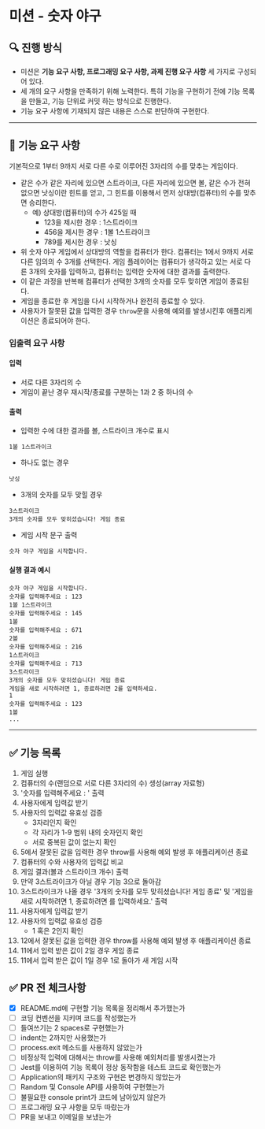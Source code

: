 # 미션 - 숫자 야구

## 🔍 진행 방식

- 미션은 **기능 요구 사항, 프로그래밍 요구 사항, 과제 진행 요구 사항** 세 가지로 구성되어 있다.
- 세 개의 요구 사항을 만족하기 위해 노력한다. 특히 기능을 구현하기 전에 기능 목록을 만들고, 기능 단위로 커밋 하는 방식으로 진행한다.
- 기능 요구 사항에 기재되지 않은 내용은 스스로 판단하여 구현한다.

---

## 🚀 기능 요구 사항

기본적으로 1부터 9까지 서로 다른 수로 이루어진 3자리의 수를 맞추는 게임이다.

- 같은 수가 같은 자리에 있으면 스트라이크, 다른 자리에 있으면 볼, 같은 수가 전혀 없으면 낫싱이란 힌트를 얻고, 그 힌트를 이용해서 먼저 상대방(컴퓨터)의 수를 맞추면 승리한다.
  - 예) 상대방(컴퓨터)의 수가 425일 때
    - 123을 제시한 경우 : 1스트라이크
    - 456을 제시한 경우 : 1볼 1스트라이크
    - 789를 제시한 경우 : 낫싱
- 위 숫자 야구 게임에서 상대방의 역할을 컴퓨터가 한다. 컴퓨터는 1에서 9까지 서로 다른 임의의 수 3개를 선택한다. 게임 플레이어는 컴퓨터가 생각하고 있는 서로 다른 3개의 숫자를 입력하고, 컴퓨터는 입력한 숫자에 대한
  결과를 출력한다.
- 이 같은 과정을 반복해 컴퓨터가 선택한 3개의 숫자를 모두 맞히면 게임이 종료된다.
- 게임을 종료한 후 게임을 다시 시작하거나 완전히 종료할 수 있다.
- 사용자가 잘못된 값을 입력한 경우 `throw`문을 사용해 예외를 발생시킨후 애플리케이션은 종료되어야 한다.

### 입출력 요구 사항

#### 입력

- 서로 다른 3자리의 수
- 게임이 끝난 경우 재시작/종료를 구분하는 1과 2 중 하나의 수

#### 출력

- 입력한 수에 대한 결과를 볼, 스트라이크 개수로 표시

```
1볼 1스트라이크
```

- 하나도 없는 경우

```
낫싱
```

- 3개의 숫자를 모두 맞힐 경우

```
3스트라이크
3개의 숫자를 모두 맞히셨습니다! 게임 종료
```

- 게임 시작 문구 출력

```
숫자 야구 게임을 시작합니다.
```

#### 실행 결과 예시

```
숫자 야구 게임을 시작합니다.
숫자를 입력해주세요 : 123
1볼 1스트라이크
숫자를 입력해주세요 : 145
1볼
숫자를 입력해주세요 : 671
2볼
숫자를 입력해주세요 : 216
1스트라이크
숫자를 입력해주세요 : 713
3스트라이크
3개의 숫자를 모두 맞히셨습니다! 게임 종료
게임을 새로 시작하려면 1, 종료하려면 2를 입력하세요.
1
숫자를 입력해주세요 : 123
1볼
...
```

---

## ✅ 기능 목록
1. 게임 실행
2. 컴퓨터의 수(랜덤으로 서로 다른 3자리의 수) 생성(array 자료형)
3. '숫자를 입력해주세요 : ' 출력
4. 사용자에게 입력값 받기
5. 사용자의 입력값 유효성 검증
    - 3자리인지 확인
    - 각 자리가 1-9 범위 내의 숫자인지 확인
    - 서로 중복된 값이 없는지 확인
6. 5에서 잘못된 값을 입력한 경우 throw를 사용해 예외 발생 후 애플리케이션 종료
7. 컴퓨터의 수와 사용자의 입력값 비교
8. 게임 결과(볼과 스트라이크 개수) 출력
9. 만약 3스트라이크가 아닐 경우 기능 3으로 돌아감
10. 3스트라이크가 나올 경우 '3개의 숫자를 모두 맞히셨습니다! 게임 종료' 및 '게임을 새로 시작하려면 1, 종료하려면 를 입력하세요.' 출력
11. 사용자에게 입력값 받기
12. 사용자의 입력값 유효성 검증
    - 1 혹은 2인지 확인
13. 12에서 잘못된 값을 입력한 경우 throw를 사용해 예외 발생 후 애플리케이션 종료
14. 11에서 입력 받은 값이 2일 경우 게임 종료
15. 11에서 입력 받은 값이 1일 경우 1로 돌아가 새 게임 시작

## ✅ PR 전 체크사항
- [x] README.md에 구현할 기능 목록을 정리해서 추가했는가
- [ ] 코딩 컨벤션을 지키며 코드를 작성했는가
- [ ] 들여쓰기는 2 spaces로 구현했는가
- [ ] indent는 2까지만 사용했는가
- [ ] process.exit 메소드를 사용하지 않았는가
- [ ] 비정상적 입력에 대해서는 throw를 사용해 예외처리를 발생시켰는가
- [ ] Jest를 이용하여 기능 목록이 정상 동작함을 테스트 코드로 확인했는가
- [ ] Application의 패키지 구조와 구현은 변경하지 않았는가
- [ ] Random 및 Console API를 사용하여 구현했는가
- [ ] 불필요한 console print가 코드에 남아있지 않은가
- [ ] 프로그래밍 요구 사항을 모두 따랐는가
- [ ] PR을 보내고 이메일을 보냈는가
